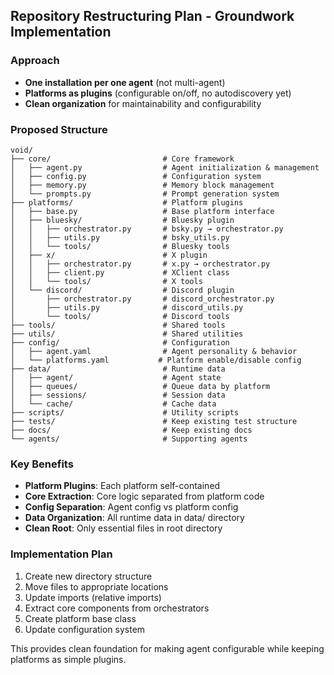 ## Repository Restructuring Plan - Groundwork Implementation

### Approach
- **One installation per one agent** (not multi-agent)
- **Platforms as plugins** (configurable on/off, no autodiscovery yet)
- **Clean organization** for maintainability and configurability

### Proposed Structure
```
void/
├── core/                         # Core framework
│   ├── agent.py                  # Agent initialization & management
│   ├── config.py                 # Configuration system
│   ├── memory.py                 # Memory block management
│   └── prompts.py                # Prompt generation system
├── platforms/                    # Platform plugins
│   ├── base.py                   # Base platform interface
│   ├── bluesky/                  # Bluesky plugin
│   │   ├── orchestrator.py       # bsky.py → orchestrator.py
│   │   ├── utils.py              # bsky_utils.py
│   │   └── tools/                # Bluesky tools
│   ├── x/                        # X plugin
│   │   ├── orchestrator.py       # x.py → orchestrator.py
│   │   ├── client.py             # XClient class
│   │   └── tools/                # X tools
│   └── discord/                  # Discord plugin
│       ├── orchestrator.py       # discord_orchestrator.py
│       ├── utils.py              # discord_utils.py
│       └── tools/                # Discord tools
├── tools/                        # Shared tools
├── utils/                        # Shared utilities
├── config/                       # Configuration
│   ├── agent.yaml                # Agent personality & behavior
│   └── platforms.yaml           # Platform enable/disable config
├── data/                         # Runtime data
│   ├── agent/                    # Agent state
│   ├── queues/                   # Queue data by platform
│   ├── sessions/                 # Session data
│   └── cache/                    # Cache data
├── scripts/                      # Utility scripts
├── tests/                        # Keep existing test structure
├── docs/                         # Keep existing docs
└── agents/                       # Supporting agents
```

### Key Benefits
- **Platform Plugins**: Each platform self-contained
- **Core Extraction**: Core logic separated from platform code
- **Config Separation**: Agent config vs platform config
- **Data Organization**: All runtime data in data/ directory
- **Clean Root**: Only essential files in root directory

### Implementation Plan
1. Create new directory structure
2. Move files to appropriate locations
3. Update imports (relative imports)
4. Extract core components from orchestrators
5. Create platform base class
6. Update configuration system

This provides clean foundation for making agent configurable while keeping platforms as simple plugins.
